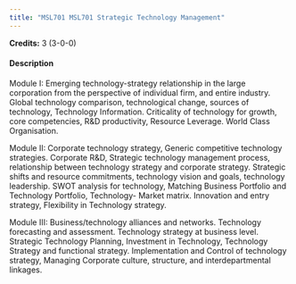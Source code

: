 ```yaml
---
title: "MSL701 MSL701 Strategic Technology Management"
---
```

**Credits:** 3 (3-0-0)

#### Description
Module I: Emerging technology-strategy relationship in the large corporation from the perspective of individual firm, and entire industry. Global technology comparison, technological change, sources of technology, Technology Information. Criticality of technology for growth, core competencies, R&D productivity, Resource Leverage. World Class Organisation.

Module II: Corporate technology strategy, Generic competitive technology strategies. Corporate R&D, Strategic technology management process, relationship between technology strategy and corporate strategy. Strategic shifts and resource commitments, technology vision and goals, technology leadership. SWOT analysis for technology, Matching Business Portfolio and Technology Portfolio, Technology- Market matrix. Innovation and entry strategy, Flexibility in Technology strategy.

Module III: Business/technology alliances and networks. Technology forecasting and assessment. Technology strategy at business level. Strategic Technology Planning, Investment in Technology, Technology Strategy and functional strategy. Implementation and Control of technology strategy, Managing Corporate culture, structure, and interdepartmental linkages.